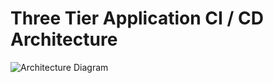 # Three Tier Application CI / CD Architecture

![Architecture Diagram](https://github.com/user-attachments/assets/c5145cfe-3efb-4a83-8d6a-9138eaec43b9)
